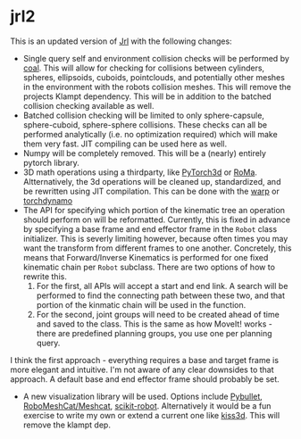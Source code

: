 # jrl2
This is an updated version of [Jrl](https://github.com/jstmn) with the following changes:
* Single query self and environment collision checks will be performed by [coal](https://github.com/coal-library/coal). This will allow for checking for collisions between cylinders, spheres, ellipsoids, cuboids, pointclouds, and potentially other meshes in the environment with the robots collision meshes. This will remove the projects Klampt dependency. This will be in addition to the batched collision checking available as well.
* Batched collision checking will be limited to only sphere-capsule, sphere-cuboid, sphere-sphere collisions. These checks can all be performed analytically (i.e. no optimization required) which will make them very fast. JIT compiling can be used here as well.
* Numpy will be completely removed. This will be a (nearly) entirely pytorch library.
* 3D math operations using a thirdparty, like [PyTorch3d](https://pytorch3d.org/) or [RoMa](https://naver.github.io/roma/). Altternatively, the 3d operations will be cleaned up, standardized, and be rewritten using JIT compilation. This can be done with the [warp](https://github.com/NVIDIA/warp) or [torchdynamo](https://github.com/pytorch/torchdynamo)
* The API for specifying which portion of the kinematic tree an operation should perform on will be reformatted. Currently, this is fixed in advance by specifying a base frame and end effector frame in the `Robot` class initializer. This is severly limiting however, because often times you may want the transform from different frames to one another. Concretely, this means that Forward/Inverse Kinematics is performed for one fixed kinematic chain per `Robot` subclass. There are two options of how to rewrite this. 
  1. For the first, all APIs will accept a start and end link. A search will be performed to find the connecting path between these two, and that portion of the kinmatic chain will be used in the function. 
  2. For the second, joint groups will need to be created ahead of time and saved to the class. This is the same as how MoveIt! works - there are predefined planning groups, you use one per planning query. 

 I think the first approach - everything requires a base and target frame is more elegant and intuitive. I'm not aware of any clear downsides to that approach. A default base and end effector frame should probably be set.
* A new visualization library will be used. Options include [Pybullet](Pybullet), [RoboMeshCat/Meshcat](https://github.com/petrikvladimir/RoboMeshCat), [scikit-robot](https://github.com/iory/scikit-robot). Alternatively it would be a fun exercise to write my own or extend a current one like [kiss3d](kiss3d). This will remove the klampt dep.
